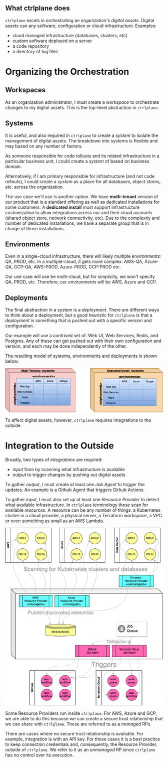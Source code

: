 
## What ctrlplane does

`ctrlplane` excels in orchestrating an organization's _digital assets_. Digital assets 
can any software, configuration or cloud infrastructure. Examples:
* cloud managed infrastructure (databases, clusters, etc)
* custom software deployed on a server
* a code repository
* a directory of log files

# Organizing the Orchestration

## Workspaces

As an organization administrator, I must create a _workspace_ to orchestrate changes to my 
digital assets. This is the top-level abstraction in `ctrlplane`.

## Systems

It is useful, and also required in `ctrlplane` to create a _system_ to isolate the management of
digital assets. The breakdown into systems is flexible and may based on any number of factors.

As someone responsible for code rollouts and its related infrastructure in a particular business unit,
I could create a _system_ of based on business domain.

Alternatively, if I am primary responsible for infrastructure (and not code rollouts), I could create 
a _system_ as a place for all databases, object stores, etc. across the organization.

The use case we'll use is another option. We have **multi-tenant** version of our product that is 
a standard offering as well as dedicated installations for some customers.  A **dedicated install** 
must support infrastructure customization to allow integrations across our and their cloud 
accounts (shared object store, network connectivity, etc). Due to the complexity and number of 
dedicated installations, we have a separate group that is in charge of those installations.

## Environments

Even in a single-cloud infrastructure, there will likely multiple _environments_: QA, PROD, etc. In a
multiple-cloud, it gets more complex: AWS-QA, Azure-QA, GCP-QA, AWS-PROD, Azure-PROD, GCP-PROD etc.

Our use case will use be multi-cloud, but for simplicity, we won't specify QA, PROD, etc. Therefore, our
_environments_ will be AWS, Azure and GCP.

## Deployments

The final abstraction in a system is a _deployment_. There are different ways to think about a deployment, but a
good heuristic for `ctrlplane` is that a _deployment_ is something that is pushed out with a specific version
and configuration.

Our example will use a contrived set of: Web UI, Web Services, Redis, and Postgres. Any of these can get pushed
out with their own configuration and version, and each may be done independently of the other.

The resulting model of systems, environments and deployments is shown below:

![img.png](images/ctrlplane-sys-env-depl.png)

To affect digital assets, however, `ctrlplane` requires integrations to the outside. 

# Integration to the Outside

Broadly, two types of _integrations_ are required: 
* _input_ from by scanning what infrastructure is available
* _output_ to trigger changes by pushing out digital assets

To gather _output_, I must create at least one _Job Agent_ to trigger the updates. An example is a 
Github Agent that triggers Github Actions.

To gather _input_, I must also set up at least one _Resource Provider_ to detect what available 
infrastructure. In `ctrlplane` terminology these scan for available _resources_. A resource 
can be any number of things: a Kubernetes cluster in a cloud provider, a physical server, 
a Terraform workspace, a VPC or even something as small as an AWS Lambda. 

![img.png](images/ctrlplane-integrations.png)

Some Resource Providers run inside `ctrlplane`. For AWS, Azure and GCP, we are able to do this because
we can create a secure trust relationship that we can share with `ctrlplane`. 
These are referred to as a _managed_ RPs. 

There are cases where no secure trust relationship is available. For example, integration is with an API
key. For those cases it is a best practice to keep connection credentials and, consequently, the Resource
Provider, outside of `ctrlplane`. We refer to it as an _unmanaged_ RP since `ctrlplane` has no control 
over its execution.





